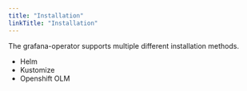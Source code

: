 ```yaml
---
title: "Installation"
linkTitle: "Installation"
---
```


The grafana-operator supports multiple different installation methods.

- Helm
- Kustomize
- Openshift OLM
